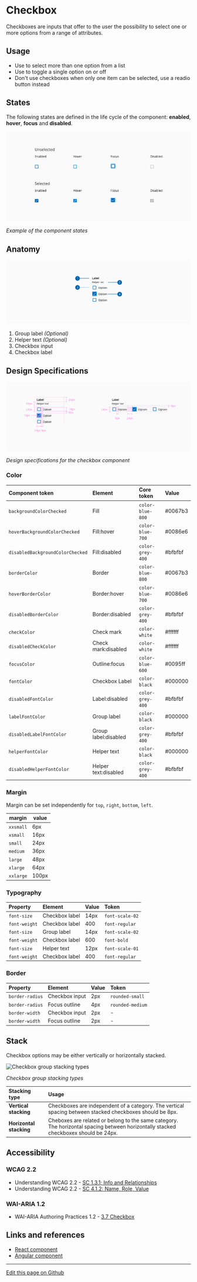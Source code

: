 # Checkbox

Checkboxes are inputs that offer to the user the possibility to select one or more options from a range of attributes.

## Usage

* Use to select more than one option from a list
* Use to toggle a single option on or off
* Don't use checkboxes when only one item can be selected, use a readio button instead

## States

The following states are defined in the life cycle of the component: **enabled**, **hover**, **focus** and **disabled**.

![Example of the component states](images/checkbox_states.png)

_Example of the component states_

## Anatomy

![Anatomy of the checkbox component](images/checkbox_anatomy.png)

1. Group label _(Optional)_
2. Helper text _(Optional)_
3. Checkbox input
4. Checkbox label

## Design Specifications

![Design specifications for the checkbox component](images/checkbox_specs.png)

_Design specifications for the checkbox component_

### Color


| Component token                      | Element                           | Core token               | Value        |
| :----------------------------------- | :-------------------------------- | :----------------------- | :----------- |
| `backgroundColorChecked`             | Fill                              | `color-blue-800`         | #0067b3      |
| `hoverBackgroundColorChecked`        | Fill:hover                        | `color-blue-700`         | #0086e6      |
| `disabledBackgroundColorChecked`     | Fill:disabled                     | `color-grey-400`         | #bfbfbf      |
| `borderColor`                        | Border                            | `color-blue-800`         | #0067b3      |
| `hoverBorderColor`                   | Border:hover                      | `color-blue-700`         | #0086e6      |
| `disabledBorderColor`                | Border:disabled                   | `color-grey-400`         | #bfbfbf      |
| `checkColor`                         | Check mark                        | `color-white`            | #ffffff      |
| `disabledCheckColor`                 | Check mark:disabled               | `color-white`            | #ffffff      |
| `focusColor`                         | Outline:focus                     | `color-blue-600`         | #0095ff      |
| `fontColor`                          | Checkbox Label                    | `color-black`            | #000000      |
| `disabledFontColor`                  | Label:disabled                    | `color-grey-400`         | #bfbfbf      |
| `labelFontColor`                     | Group label                       | `color-black`            | #000000      |
| `disabledLabelFontColor`             | Group label:disabled              | `color-grey-400`         | #bfbfbf      |
| `helperFontColor`                    | Helper text                       | `color-black`            | #000000      |
| `disabledHelperFontColor`            | Helper text:disabled              | `color-grey-400`         | #bfbfbf      |
### Margin

Margin can be set independently for `top`, `right`, `bottom`, `left`.

margin | value
-- | --
```xxsmall``` | 6px
```xsmall``` | 16px
```small``` | 24px
```medium``` | 36px
```large``` | 48px
```xlarge``` | 64px
```xxlarge``` | 100px

### Typography

| Property               | Element                | Value        | Token            |
| :--------------------- | :--------------------- | :----------- | :--------------- |
| `font-size`            | Checkbox label         | 14px         | `font-scale-02`  |
| `font-weight`          | Checkbox label         | 400          | `font-regular`   |
| `font-size`            | Group label            | 14px         | `font-scale-02`  |
| `font-weight`          | Checkbox label         | 600          | `font-bold`      |
| `font-size`            | Helper text            | 12px         | `font-scale-01`  |
| `font-weight`          | Checkbox label         | 400          | `font-regular`   |

### Border

| Property               | Element            | Value      | Token            |
| :--------------------- | :----------------- | :--------  | :--------------- |
| `border-radius`        | Checkbox input     | 2px        | `rounded-small`  |
| `border-radius`        | Focus outline      | 4px        | `rounded-medium` |
| `border-width`         | Checkbox input     | 2px        | -                |
| `border-width`         | Focus outline      | 2px        | -                |


## Stack

Checkbox options may be either vertically or horizontally stacked.

![Checkbox group stacking types](images/checkbox_stack.png)

_Checkbox group stacking types_

| Stacking type           | Usage                                                                                                                               |
| :---------------------- | :-----------------------------------------------------------------------------------------------------------------------------------|
| **Vertical stacking**   | Checkboxes are independent of a category. The vertical spacing between stacked checkboxes should be 8px.                            |
| **Horizontal stacking** | Cheboxes are related or belong to the same category. The horizontal spacing between horizontally stacked checkboxex should be 24px. |


## Accessibility

### WCAG 2.2

* Understanding WCAG 2.2 - [SC 1.3.1; Info and Relationships](https://www.w3.org/WAI/WCAG22/Understanding/info-and-relationships.html)
* Understanding WCAG 2.2 - [SC 4.1.2: Name, Role, Value](https://www.w3.org/WAI/WCAG22/Understanding/name-role-value.html)

### WAI-ARIA 1.2

* WAI-ARIA Authoring Practices 1.2 - [3.7 Checkbox](https://www.w3.org/TR/wai-aria-practices-1.2/#checkbox)

## Links and references

- [React component]()
- [Angular component]()

____________________________________________________________

[Edit this page on Github](https://github.com/dxc-technology/halstack-style-guide/blob/master/guidelines/components/checkbox/README.md)
